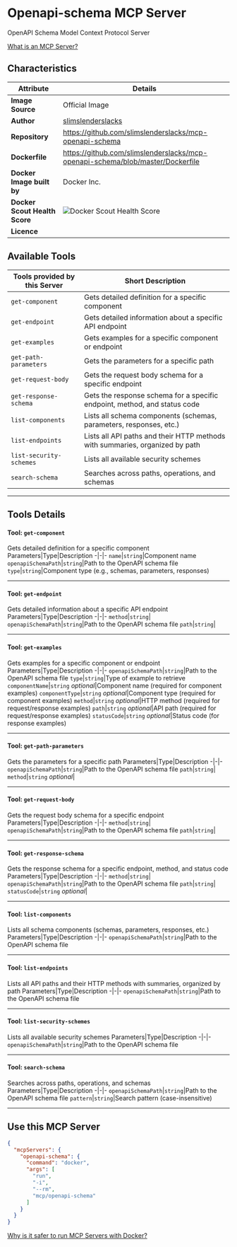 # Openapi-schema MCP Server

OpenAPI Schema Model Context Protocol Server

[What is an MCP Server?](https://www.anthropic.com/news/model-context-protocol)

## Characteristics
Attribute|Details|
|-|-|
**Image Source**|Official Image
|**Author**|[slimslenderslacks](https://github.com/slimslenderslacks)
**Repository**|https://github.com/slimslenderslacks/mcp-openapi-schema
**Dockerfile**|https://github.com/slimslenderslacks/mcp-openapi-schema/blob/master/Dockerfile
**Docker Image built by**|Docker Inc.
**Docker Scout Health Score**| ![Docker Scout Health Score](https://api.scout.docker.com/v1/policy/insights/org-image-score/badge/mcp/openapi-schema)
**Licence**|

## Available Tools
Tools provided by this Server|Short Description
-|-
`get-component`|Gets detailed definition for a specific component|
`get-endpoint`|Gets detailed information about a specific API endpoint|
`get-examples`|Gets examples for a specific component or endpoint|
`get-path-parameters`|Gets the parameters for a specific path|
`get-request-body`|Gets the request body schema for a specific endpoint|
`get-response-schema`|Gets the response schema for a specific endpoint, method, and status code|
`list-components`|Lists all schema components (schemas, parameters, responses, etc.)|
`list-endpoints`|Lists all API paths and their HTTP methods with summaries, organized by path|
`list-security-schemes`|Lists all available security schemes|
`search-schema`|Searches across paths, operations, and schemas|

---
## Tools Details

#### Tool: **`get-component`**
Gets detailed definition for a specific component
Parameters|Type|Description
-|-|-
`name`|`string`|Component name
`openapiSchemaPath`|`string`|Path to the OpenAPI schema file
`type`|`string`|Component type (e.g., schemas, parameters, responses)

---
#### Tool: **`get-endpoint`**
Gets detailed information about a specific API endpoint
Parameters|Type|Description
-|-|-
`method`|`string`|
`openapiSchemaPath`|`string`|Path to the OpenAPI schema file
`path`|`string`|

---
#### Tool: **`get-examples`**
Gets examples for a specific component or endpoint
Parameters|Type|Description
-|-|-
`openapiSchemaPath`|`string`|Path to the OpenAPI schema file
`type`|`string`|Type of example to retrieve
`componentName`|`string` *optional*|Component name (required for component examples)
`componentType`|`string` *optional*|Component type (required for component examples)
`method`|`string` *optional*|HTTP method (required for request/response examples)
`path`|`string` *optional*|API path (required for request/response examples)
`statusCode`|`string` *optional*|Status code (for response examples)

---
#### Tool: **`get-path-parameters`**
Gets the parameters for a specific path
Parameters|Type|Description
-|-|-
`openapiSchemaPath`|`string`|Path to the OpenAPI schema file
`path`|`string`|
`method`|`string` *optional*|

---
#### Tool: **`get-request-body`**
Gets the request body schema for a specific endpoint
Parameters|Type|Description
-|-|-
`method`|`string`|
`openapiSchemaPath`|`string`|Path to the OpenAPI schema file
`path`|`string`|

---
#### Tool: **`get-response-schema`**
Gets the response schema for a specific endpoint, method, and status code
Parameters|Type|Description
-|-|-
`method`|`string`|
`openapiSchemaPath`|`string`|Path to the OpenAPI schema file
`path`|`string`|
`statusCode`|`string` *optional*|

---
#### Tool: **`list-components`**
Lists all schema components (schemas, parameters, responses, etc.)
Parameters|Type|Description
-|-|-
`openapiSchemaPath`|`string`|Path to the OpenAPI schema file

---
#### Tool: **`list-endpoints`**
Lists all API paths and their HTTP methods with summaries, organized by path
Parameters|Type|Description
-|-|-
`openapiSchemaPath`|`string`|Path to the OpenAPI schema file

---
#### Tool: **`list-security-schemes`**
Lists all available security schemes
Parameters|Type|Description
-|-|-
`openapiSchemaPath`|`string`|Path to the OpenAPI schema file

---
#### Tool: **`search-schema`**
Searches across paths, operations, and schemas
Parameters|Type|Description
-|-|-
`openapiSchemaPath`|`string`|Path to the OpenAPI schema file
`pattern`|`string`|Search pattern (case-insensitive)

---
## Use this MCP Server

```json
{
  "mcpServers": {
    "openapi-schema": {
      "command": "docker",
      "args": [
        "run",
        "-i",
        "--rm",
        "mcp/openapi-schema"
      ]
    }
  }
}
```

[Why is it safer to run MCP Servers with Docker?](https://www.docker.com/blog/the-model-context-protocol-simplifying-building-ai-apps-with-anthropic-claude-desktop-and-docker/)
